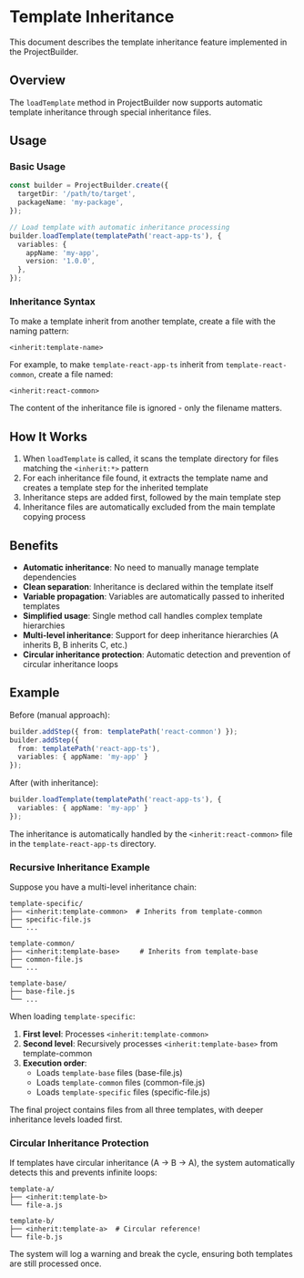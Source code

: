 # Template Inheritance

This document describes the template inheritance feature implemented in the ProjectBuilder.

## Overview

The `loadTemplate` method in ProjectBuilder now supports automatic template inheritance through special inheritance files.

## Usage

### Basic Usage

```typescript
const builder = ProjectBuilder.create({
  targetDir: '/path/to/target',
  packageName: 'my-package',
});

// Load template with automatic inheritance processing
builder.loadTemplate(templatePath('react-app-ts'), {
  variables: {
    appName: 'my-app',
    version: '1.0.0',
  },
});
```

### Inheritance Syntax

To make a template inherit from another template, create a file with the naming pattern:

```
<inherit:template-name>
```

For example, to make `template-react-app-ts` inherit from `template-react-common`, create a file named:

```
<inherit:react-common>
```

The content of the inheritance file is ignored - only the filename matters.

## How It Works

1. When `loadTemplate` is called, it scans the template directory for files matching the `<inherit:*>` pattern
2. For each inheritance file found, it extracts the template name and creates a template step for the inherited template
3. Inheritance steps are added first, followed by the main template step
4. Inheritance files are automatically excluded from the main template copying process

## Benefits

- **Automatic inheritance**: No need to manually manage template dependencies
- **Clean separation**: Inheritance is declared within the template itself
- **Variable propagation**: Variables are automatically passed to inherited templates
- **Simplified usage**: Single method call handles complex template hierarchies
- **Multi-level inheritance**: Support for deep inheritance hierarchies (A inherits B, B inherits C, etc.)
- **Circular inheritance protection**: Automatic detection and prevention of circular inheritance loops

## Example

Before (manual approach):
```typescript
builder.addStep({ from: templatePath('react-common') });
builder.addStep({ 
  from: templatePath('react-app-ts'),
  variables: { appName: 'my-app' }
});
```

After (with inheritance):
```typescript
builder.loadTemplate(templatePath('react-app-ts'), {
  variables: { appName: 'my-app' }
});
```

The inheritance is automatically handled by the `<inherit:react-common>` file in the `template-react-app-ts` directory.

### Recursive Inheritance Example

Suppose you have a multi-level inheritance chain:

```
template-specific/
├── <inherit:template-common>  # Inherits from template-common
├── specific-file.js
└── ...

template-common/
├── <inherit:template-base>     # Inherits from template-base
├── common-file.js
└── ...

template-base/
├── base-file.js
└── ...
```

When loading `template-specific`:

1. **First level**: Processes `<inherit:template-common>`
2. **Second level**: Recursively processes `<inherit:template-base>` from template-common
3. **Execution order**: 
   - Loads `template-base` files (base-file.js)
   - Loads `template-common` files (common-file.js)
   - Loads `template-specific` files (specific-file.js)

The final project contains files from all three templates, with deeper inheritance levels loaded first.

### Circular Inheritance Protection

If templates have circular inheritance (A → B → A), the system automatically detects this and prevents infinite loops:

```
template-a/
├── <inherit:template-b>
└── file-a.js

template-b/
├── <inherit:template-a>  # Circular reference!
└── file-b.js
```

The system will log a warning and break the cycle, ensuring both templates are still processed once.